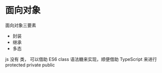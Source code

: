 # 面向对象



面向对象三要素

+ 封装
+ 继承
+ 多态



js 没有 类， 可以借助 ES6 class 语法糖来实现，顺便借助 TypeScript 来进行 protected private public 